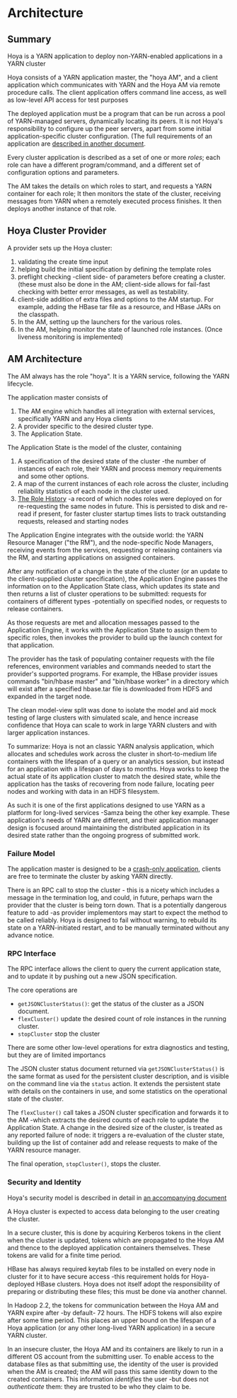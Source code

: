 <!---
~~ Licensed under the Apache License, Version 2.0 (the "License");
~~ you may not use this file except in compliance with the License.
~~ You may obtain a copy of the License at
~~
~~   http://www.apache.org/licenses/LICENSE-2.0
~~
~~ Unless required by applicable law or agreed to in writing, software
~~ distributed under the License is distributed on an "AS IS" BASIS,
~~ WITHOUT WARRANTIES OR CONDITIONS OF ANY KIND, either express or implied.
~~ See the License for the specific language governing permissions and
~~ limitations under the License. See accompanying LICENSE file.
-->

# Architecture

## Summary

Hoya is a YARN application to deploy non-YARN-enabled applications in a YARN cluster

Hoya consists of a YARN application master, the "hoya AM", and a client application which communicates with YARN and the Hoya AM via remote procedure calls. The client application offers command line access, as well as low-level API access for test purposes

The deployed application must be a program that can be run across a pool of
YARN-managed servers, dynamically locating its peers. It is not Hoya's
responsibility to configure up the peer servers, apart from some initial
application-specific cluster configuration. (The full requirements
of an application are [described in another document](app_needs.md).

Every cluster application is described as a set of one or more *roles*; each
role can have a different program/command, and a different set of configuration
options and parameters.

The AM takes the details on which roles to start, and requests a YARN container
for each role; It then monitors the state of the cluster, receiving messages
from YARN when a remotely executed process finishes. It then deploys another instance of 
that role.

## Hoya Cluster Provider

A provider sets up the Hoya cluster:
 
1. validating the create time input
1. helping build the initial specification by defining the template roles
1. preflight checking -client side- of parameters before creating a cluster. (these must also be done in the AM; client-side allows for fail-fast checking with better error messages, as well as testability.
1. client-side addition of extra files and options to the AM startup. For example,
   adding the HBase tar file as a resource, and HBase JARs on the classpath.
1. In the AM, setting up the launchers for the various roles.
1. In the AM, helping monitor the state of launched role instances. (Once liveness monitoring is implemented)

## AM Architecture

The AM always has the role "hoya". It is a YARN service, following the YARN lifecycle.

The application master consists of

 1. The AM engine which handles all integration with external services, specifically YARN and any Hoya clients
 1. A provider specific to the desired cluster type.
 1. The Application State. 

The Application State is the model of the cluster, containing

 1. A specification of the desired state of the cluster -the number of instances of each role, their YARN and process memory requirements and some other options. 
 1. A map of the current instances of each role across the cluster, including reliability statistics of each node in the cluster used.
 1. [The Role History](rolehistory.html) -a record of which nodes roles were deployed on for re-requesting the same nodes in future. This is persisted to disk and re-read if present, for faster cluster startup times lists to track outstanding requests, released and starting nodes

The Application Engine integrates with the outside world: the YARN Resource Manager ("the RM"), and the node-specific Node Managers, receiving events from the services, requesting or releasing containers via the RM,  and starting applications on assigned containers.

After any notification of a change in the state of the cluster (or an update to the client-supplied cluster specification), the Application Engine passes the information on to the Application State class, which updates its state and then returns a list of cluster operations to be submitted: requests for containers of different types -potentially on specified nodes, or requests to release containers.

As those requests are met and allocation messages passed to the Application Engine, it works with the Application State to assign them to specific roles, then invokes the provider to build up the launch context for that application.

The provider has the task of populating  container requests with the file references, environment variables and commands needed to start the provider's supported programs. For example, the HBase provider issues commands "bin/hbase master" and "bin/hbase worker" in a directory which will exist after a specified hbase.tar file is downloaded from HDFS and expanded in the target node. 

The clean model-view split was done to isolate the model and aid mock testing of large clusters with simulated scale, and hence increase confidence that Hoya can scale to work in large YARN clusters and with larger application instances. 

To summarize: Hoya is not an classic YARN analysis application, which allocates and schedules work across the cluster in short-to-medium life containers with the lifespan of a query or an analytics session, but instead for an application with a lifespan of days to months. Hoya works to keep the actual state of its application cluster to match the desired state, while the application has the tasks of recovering from node failure, locating peer nodes and working with data in an HDFS filesystem. 

As such it is one of the first applications designed to use YARN as a platform for long-lived services -Samza being the other key example. These application's  needs of YARN are different, and their application manager design is focused around maintaining the distributed application in its desired state rather than the ongoing progress of submitted work.


### Failure Model

The application master is designed to be a [crash-only application](https://www.usenix.org/legacy/events/hotos03/tech/full_papers/candea/candea.pdf), clients are free to terminate
the cluster by asking YARN directly. 

There is an RPC call to stop the cluster - this is a nicety which includes a message in the termination log, and
could, in future, perhaps warn the provider that the cluster is being torn down. That is a potentially dangerous feature
to add -as provider implementors may start to expect the method to be called reliably. Hoya is designed to fail without
warning, to rebuild its state on a YARN-initiated restart, and to be manually terminated without any advance notice.

### RPC Interface


The RPC interface allows the client to query the current application state, and to update it by pushing out a new JSON specification. 

The core operations are

* `getJSONClusterStatus()`: get the status of the cluster as a JSON document.
* `flexCluster()` update the desired count of role instances in the running cluster.
* `stopCluster` stop the cluster

There are some other low-level operations for extra diagnostics and testing, but they are of limited importancs 

The JSON cluster status document returned via `getJSONClusterStatus()` is the same format as used for the persistent cluster description, and is visible
on the command line via the `status` action. It extends the persistent state with details on the containers in use,
and some statistics on the operational state of the cluster.

The `flexCluster()` call takes a JSON cluster specification and forwards it to the AM -which extracts the desired counts of each role to update the Application State. A change in the desired size of the cluster, is treated as any reported failure of node:
it triggers a re-evaluation of the cluster state, building up the list of container add and release requests to make of
the YARN resource manager.

The final operation, `stopCluster()`, stops the cluster. 

### Security and Identity

Hoya's security model is described in detail in [an accompanying document](security.html)

A Hoya cluster is expected to access data belonging to the user creating the cluster. 

In a secure cluster, this is done by acquiring Kerberos tokens in the client when the cluster is updated, tokens which
are propagated to the Hoya AM and thence to the deployed application containers themselves. These
tokens are valid for a finite time period. 

HBase has always required keytab files to be installed on every node in cluster for it to have secure access -this requirement
holds for Hoya-deployed HBase clusters. Hoya does not itself adopt the responsibility of preparing or distributing these files;
this must be done via another channel.

In Hadoop 2.2, the tokens for communication between the Hoya AM and YARN expire after -by default- 72 hours. The
HDFS tokens will also expire after some time period. This places an upper bound on the lifespan of a Hoya application (or any
other long-lived YARN application) in a secure YARN cluster. 



In an insecure cluster, the Hoya AM and its containers are likely to run in a different OS account from the submitting user.
To enable access to the database files as that submitting use, the identity of the user is provided when the AM is created; the
AM will pass this same identity down to the created containers. This information *identifies* the user -but does not *authenticate* them: they are trusted to be who they claim to be.

 
